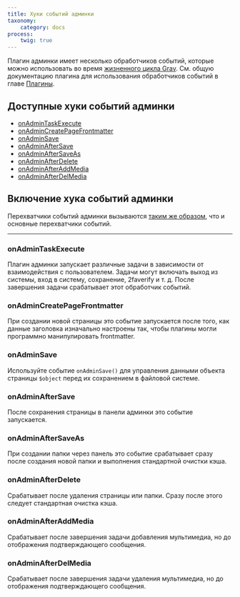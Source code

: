 ```yaml
---
title: Хуки событий админки
taxonomy:
    category: docs
process:
    twig: true
---
```


Плагин админки имеет несколько обработчиков событий, которые можно использовать во время [жизненного цикла Grav](/plugins/grav-lifecycle). См. общую документацию плагина для использования обработчиков событий в главе [Плагины](/plugins).

## Доступные хуки событий админки
* [onAdminTaskExecute](../admin-events#onAdminTaskExecute)
* [onAdminCreatePageFrontmatter](../admin-events#onAdminCreatePageFrontmatter)
* [onAdminSave](../admin-events#onAdminSave)
* [onAdminAfterSave](../admin-events#onAdminAfterSave)
* [onAdminAfterSaveAs](../admin-events#onAdminAfterSaveAs)
* [onAdminAfterDelete](../admin-events#onAdminAfterDelete)
* [onAdminAfterAddMedia](../admin-events#onAdminAfterAddMedia)
* [onAdminAfterDelMedia](../admin-events#onAdminAfterDelMedia)


## Включение хука событий админки
Перехватчики событий админки вызываются [таким же образом](/plugins/plugin-tutorial#step-6-define-if-the-plugin-should-run), что и основные перехватчики событий.


* * *

<a name="onAdminTaskExecute"></a>
### onAdminTaskExecute

Плагин админки запускает различные задачи в зависимости от взаимодействия с пользователем. Задачи могут включать выход из системы, вход в систему, сохранение, 2faverify и т. д. После завершения задачи срабатывает этот обработчик событий.

<a name="onAdminCreatePageFrontmatter"></a>
### onAdminCreatePageFrontmatter

При создании новой страницы это событие запускается после того, как данные заголовка изначально настроены так, чтобы плагины могли программно манипулировать frontmatter.

<a name="onAdminSave"></a>
### onAdminSave

Используйте событие `onAdminSave()` для управления данными объекта страницы `$object` перед их сохранением в файловой системе.

<a name="onAdminAfterSave"></a>
### onAdminAfterSave

После сохранения страницы в панели админки это событие запускается.

<a name="onAdminAfterSaveAs"></a>
### onAdminAfterSaveAs

При создании папки через панель это событие срабатывает сразу после создания новой папки и выполнения стандартной очистки кэша.

<a name="onAdminAfterDelete"></a>
### onAdminAfterDelete

Срабатывает после удаления страницы или папки. Сразу после этого следует стандартная очистка кэша.

<a name="onAdminAfterAddMedia"></a>
### onAdminAfterAddMedia

Срабатывает после завершения задачи добавления мультимедиа, но до отображения подтверждающего сообщения.

<a name="onAdminAfterDelMedia"></a>
### onAdminAfterDelMedia

Срабатывает после завершения задачи удаления мультимедиа, но до отображения подтверждающего сообщения.

